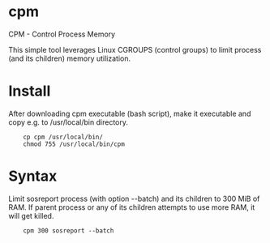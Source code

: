 # cpm
CPM - Control Process Memory

This simple tool leverages Linux CGROUPS (control groups) to limit process (and its children) memory utilization.

# Install

After downloading cpm executable (bash script), make it executable and copy e.g. to /usr/local/bin directory.

		cp cpm /usr/local/bin/
		chmod 755 /usr/local/bin/cpm

# Syntax

Limit sosreport process (with option --batch) and its children to 300 MiB of RAM. If parent process or any of its children attempts to use more RAM, it will get killed.

		cpm 300 sosreport --batch

